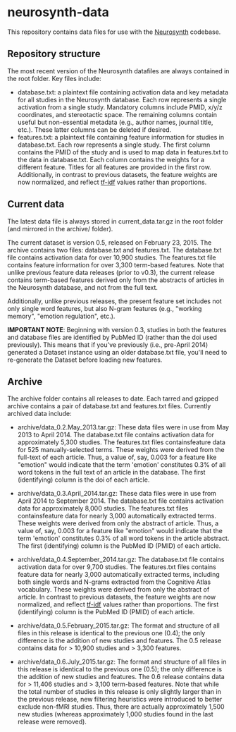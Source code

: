 neurosynth-data
===============
This repository contains data files for use with the [Neurosynth](https://github.com/neurosynth/neurosynth) codebase.

Repository structure
--------------------
The most recent version of the Neurosynth datafiles are always contained in the root folder. Key files include:

* database.txt: a plaintext file containing activation data and key metadata for all studies in the Neurosynth database. Each row represents a single activation from a single study. Mandatory columns include PMID, x/y/z coordinates, and stereotactic space. The remaining columns contain useful but non-essential metadata (e.g., author names, journal title, etc.). These latter columns can be deleted if desired.
* features.txt: a plaintext file containing feature information for studies in database.txt. Each row represents a single study. The first column contains the PMID of the study and is used to map data in features.txt to the data in database.txt. Each column contains the weights for a different feature. Titles for all features are provided in the first row. Additionally, in contrast to previous datasets, the feature weights are now normalized, and reflect [tf-idf](http://en.wikipedia.org/wiki/Tf%E2%80%93idf) values rather than proportions.

Current data
------------
The latest data file is always stored in current_data.tar.gz in the root folder (and mirrored in the archive/ folder).

The current dataset is version 0.5, released on February 23, 2015. The archive contains two files: database.txt and features.txt. The database.txt file contains activation data for over 10,900 studies. The features.txt file contains feature information for over 3,300 term-based features. Note that unlike previous feature data releases (prior to v0.3), the current release contains term-based features derived only from the abstracts of articles in the Neurosynth database, and not from the full text.

Additionally, unlike previous releases, the present feature set includes not only single word features, but also N-gram features (e.g., "working memory", "emotion regulation", etc.).

**IMPORTANT NOTE**: Beginning with version 0.3, studies in both the features and database files are identified by PubMed ID (rather than the doi used previously). This means that if you've previously (i.e., pre-April 2014) generated a Dataset instance using an older database.txt file, you'll need to re-generate the Dataset before loading new features.

Archive
-------
The archive folder contains all releases to date. Each tarred and gzipped archive contains a pair of database.txt and features.txt files. Currently archived data include:

* archive/data_0.2.May_2013.tar.gz: These data files were in use from May 2013 to April 2014. The database.txt file contains activation data for approximately 5,300 studies. The features.txt files containsfeature data for 525 manually-selected terms. These weights were derived from the full-text of each article. Thus, a value of, say, 0.003 for a feature like "emotion" would indicate that the term 'emotion' constitutes 0.3% of all word tokens in the full text of an article in the database. The first (identifying) column is the doi of each article.

* archive/data_0.3.April_2014.tar.gz: These data files were in use from April 2014 to September 2014. The database.txt file contains activation data for approximately 8,000 studies. The features.txt files containsfeature data for nearly 3,000 automatically extracted terms. These weights were derived from only the abstract of article. Thus, a value of, say, 0.003 for a feature like "emotion" would indicate that the term 'emotion' constitutes 0.3% of all word tokens in the article abstract. The first (identifying) column is the PubMed ID (PMID) of each article.

* archive/data_0.4.September_2014.tar.gz: The database.txt file contains activation data for over 9,700 studies. The features.txt files contains feature data for nearly 3,000 automatically extracted terms, including both single words and N-grams extracted from the Cognitive Atlas vocabulary. These weights were derived from only the abstract of article. In contrast to previous datasets, the feature weights are now normalized, and reflect [tf-idf](http://en.wikipedia.org/wiki/Tf%E2%80%93idf) values rather than proportions. The first (identifying) column is the PubMed ID (PMID) of each article.

* archive/data_0.5.February_2015.tar.gz: The format and structure of all files in this release is identical to the previous one (0.4); the only difference is the addition of new studies and features. The 0.5 release contains data for > 10,900 studies and > 3,300 features.

* archive/data_0.6.July_2015.tar.gz: The format and structure of all files in this release is identical to the previous one (0.5); the only difference is the addition of new studies and features. The 0.6 release contains data for > 11,406 studies and > 3,100 term-based features. Note that while the total number of studies in this release is only slightly larger than in the previous release, new filtering heuristics were introduced to better exclude non-fMRI studies. Thus, there are actually approximately 1,500 new studies (whereas approximately 1,000 studies found in the last release were removed).
